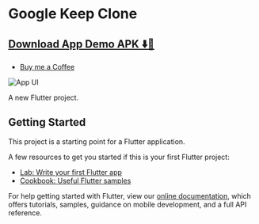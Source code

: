 # Google Keep Clone

## [Download App Demo APK ⬇️📱](https://drive.google.com/file/d/10qo_0JWp-kyu_8EicUAyeD6_PVjmiDhH/view)


- [Buy me a Coffee](https://www.buymeacoffee.com/elyian12)


![App UI](https://user-images.githubusercontent.com/16510597/104329030-0b7caf80-551f-11eb-8010-4fc2687fdde1.jpg)

A new Flutter project.

## Getting Started

This project is a starting point for a Flutter application.

A few resources to get you started if this is your first Flutter project:

- [Lab: Write your first Flutter app](https://flutter.dev/docs/get-started/codelab)
- [Cookbook: Useful Flutter samples](https://flutter.dev/docs/cookbook)

For help getting started with Flutter, view our
[online documentation](https://flutter.dev/docs), which offers tutorials,
samples, guidance on mobile development, and a full API reference.